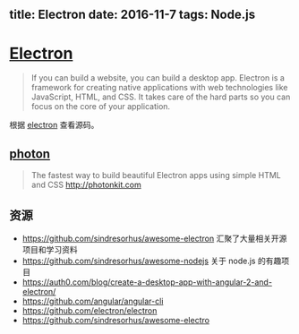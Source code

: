 title: Electron
date: 2016-11-7 
tags: Node.js
---

# [Electron](http://electron.atom.io/) 
> If you can build a website, you can build a desktop app. Electron is a framework for creating native applications with web technologies like JavaScript, HTML, and CSS. It takes care of the hard parts so you can focus on the core of your application.

根据 [electron](https://github.com/electron/electron) 查看源码。

## [photon](https://github.com/connors/photon)
> The fastest way to build beautiful Electron apps using simple HTML and CSS http://photonkit.com


## 资源
* https://github.com/sindresorhus/awesome-electron 汇聚了大量相关开源项目和学习资料
* https://github.com/sindresorhus/awesome-nodejs 关于 node.js 的有趣项目
* https://auth0.com/blog/create-a-desktop-app-with-angular-2-and-electron/
* https://github.com/angular/angular-cli
* https://github.com/electron/electron
* https://github.com/sindresorhus/awesome-electro